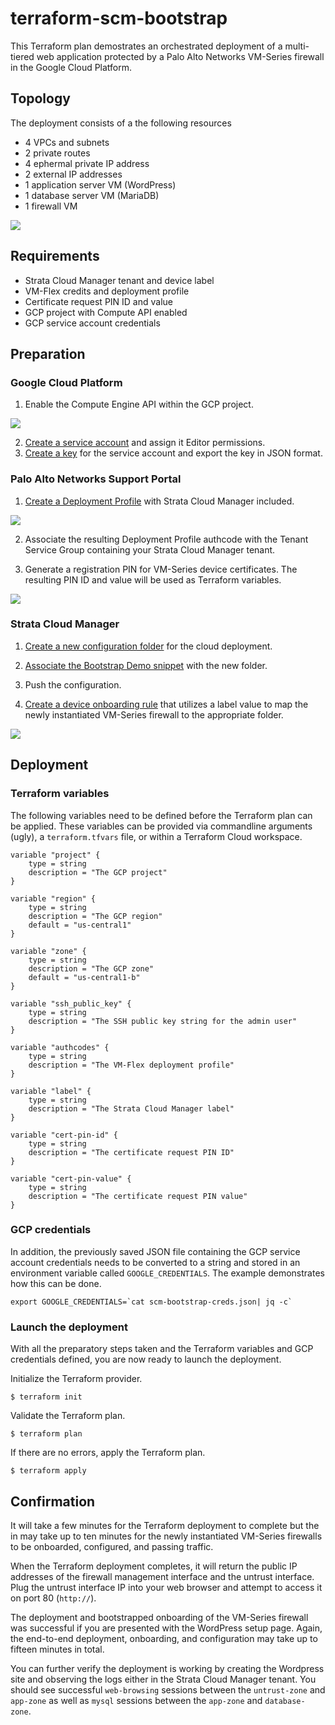 # terraform-scm-bootstrap

This Terraform plan demostrates an orchestrated deployment of a multi-tiered web application protected by a Palo Alto Networks VM-Series firewall in the Google Cloud Platform.

## Topology
The deployment consists of a the following resources
- 4 VPCs and subnets
- 2 private routes
- 4 ephermal private IP address
- 2 external IP addresses
- 1 application server VM (WordPress)
- 1 database server VM (MariaDB)
- 1 firewall VM

![](images/diagram.png)

## Requirements
- Strata Cloud Manager tenant and device label
- VM-Flex credits and deployment profile
- Certificate request PIN ID and value
- GCP project with Compute API enabled
- GCP service account credentials

## Preparation

### Google Cloud Platform

1. Enable the Compute Engine API within the GCP project.

![](images/compute.png#center)

2. [Create a service account](https://cloud.google.com/iam/docs/service-accounts-create) and assign it Editor permissions.
3. [Create a key](https://cloud.google.com/iam/docs/keys-create-delete) for the service account and export the key in JSON format.

### Palo Alto Networks Support Portal

1. [Create a Deployment Profile](https://docs.paloaltonetworks.com/vm-series/11-1/vm-series-deployment/license-the-vm-series-firewall/software-ngfw/create-a-deployment-profile-vm-series) with Strata Cloud Manager included.

![](images/deployment.png)

2. Associate the resulting Deployment Profile authcode with the Tenant Service Group containing your Strata Cloud Manager tenant.

3. Generate a registration PIN for VM-Series device certificates.  The resulting PIN ID and value will be used as Terraform variables. 

![](images/cert.png)

### Strata Cloud Manager

1. [Create a new configuration folder](https://docs.paloaltonetworks.com/strata-cloud-manager/getting-started/workflows/workflows-ngfw-setup/folder-management) for the cloud deployment.

2. [Associate the Bootstrap Demo snippet](https://docs.paloaltonetworks.com/strata-cloud-manager/getting-started/manage-configuration-ngfw-and-prisma-access/configuration-scope/snippets) with the new folder.

3. Push the configuration.

4. [Create a device onboarding rule](https://docs.paloaltonetworks.com/ngfw/administration/onboard-devices-and-deployments/onboard-your-devices/create-a-device-onboarding-rule) that utilizes a label value to map the newly instantiated VM-Series firewall to the appropriate folder.

![](images/onboarding.png)


## Deployment

### Terraform variables

The following variables need to be defined before the Terraform plan can be applied.  These variables can be provided via commandline arguments (ugly), a `terraform.tfvars` file, or within a Terraform Cloud workspace.

```hcl
variable "project" {
    type = string
    description = "The GCP project"
}

variable "region" {
    type = string
    description = "The GCP region"
    default = "us-central1"
}

variable "zone" {
    type = string
    description = "The GCP zone"
    default = "us-central1-b"
}

variable "ssh_public_key" {
    type = string
    description = "The SSH public key string for the admin user"
}

variable "authcodes" {
    type = string
    description = "The VM-Flex deployment profile"
}

variable "label" {
    type = string
    description = "The Strata Cloud Manager label"
}

variable "cert-pin-id" {
    type = string
    description = "The certificate request PIN ID"
}

variable "cert-pin-value" {
    type = string
    description = "The certificate request PIN value"
}
```

### GCP credentials
In addition, the previously saved JSON file containing the GCP service account credentials needs to be converted to a string and stored in an environment variable called `GOOGLE_CREDENTIALS`.  The example demonstrates how this can be done.

``export GOOGLE_CREDENTIALS=`cat scm-bootstrap-creds.json| jq -c` ``

### Launch the deployment
With all the preparatory steps taken and the Terraform variables and GCP credentials defined, you are now ready to launch the deployment.

Initialize the Terraform provider.

`$ terraform init`

Validate the Terraform plan.

`$ terraform plan`

If there are no errors, apply the Terraform plan.

`$ terraform apply`

## Confirmation

It will take a few minutes for the Terraform deployment to complete but the in may take up to ten minutes for the newly instantiated VM-Series firewalls to be onboarded, configured, and passing traffic.

When the Terraform deployment completes, it will return the public IP addresses of the firewall management interface and the untrust interface.  Plug the untrust interface IP into your web browser and attempt to access it on port 80 (`http://`).

The deployment and bootstrapped onboarding of the VM-Series firewall was successful if you are presented with the WordPress setup page.  Again, the end-to-end deployment, onboarding, and configuration may take up to fifteen minutes in total.

You can further verify the deployment is working by creating the Wordpress site and observing the logs either in the Strata Cloud Manager tenant.  You should see successful `web-browsing` sessions between the `untrust-zone` and `app-zone` as well as `mysql` sessions between the `app-zone` and `database-zone`.